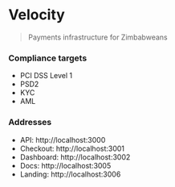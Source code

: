# Velocity

> Payments infrastructure for Zimbabweans

### Compliance targets

- PCI DSS Level 1
- PSD2
- KYC
- AML

### Addresses

- API: http://localhost:3000
- Checkout: http://localhost:3001
- Dashboard: http://localhost:3002
- Docs: http://localhost:3005
- Landing: http://localhost:3006
